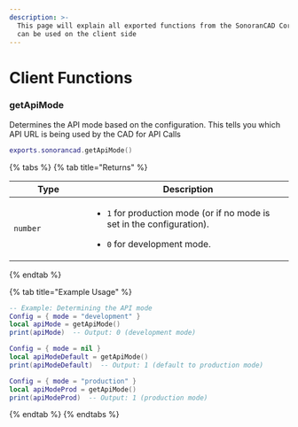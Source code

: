 ```yaml
---
description: >-
  This page will explain all exported functions from the SonoranCAD Core that
  can be used on the client side
---
```


# Client Functions

### getApiMode

Determines the API mode based on the configuration. This tells you which API URL is being used by the CAD for API Calls

```lua
exports.sonorancad.getApiMode()
```

{% tabs %}
{% tab title="Returns" %}
<table><thead><tr><th width="125">Type</th><th>Description</th></tr></thead><tbody><tr><td><code>number</code></td><td><ul><li><code>1</code> for production mode (or if no mode is set in the configuration).</li></ul><ul><li><code>0</code> for development mode.</li></ul></td></tr></tbody></table>
{% endtab %}

{% tab title="Example Usage" %}
```lua
-- Example: Determining the API mode
Config = { mode = "development" }
local apiMode = getApiMode()
print(apiMode)  -- Output: 0 (development mode)

Config = { mode = nil }
local apiModeDefault = getApiMode()
print(apiModeDefault)  -- Output: 1 (default to production mode)

Config = { mode = "production" }
local apiModeProd = getApiMode()
print(apiModeProd)  -- Output: 1 (production mode)

```
{% endtab %}
{% endtabs %}


